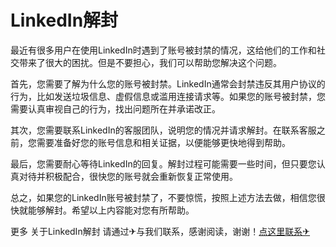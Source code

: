 # LinkedIn解封

最近有很多用户在使用LinkedIn时遇到了账号被封禁的情况，这给他们的工作和社交带来了很大的困扰。但是不要担心，我们可以帮助您解决这个问题。

首先，您需要了解为什么您的账号被封禁。LinkedIn通常会封禁违反其用户协议的行为，比如发送垃圾信息、虚假信息或滥用连接请求等。如果您的账号被封禁，您需要认真审视自己的行为，找出问题所在并承诺改正。

其次，您需要联系LinkedIn的客服团队，说明您的情况并请求解封。在联系客服之前，您需要准备好您的账号信息和相关证据，以便能够更快地得到帮助。

最后，您需要耐心等待LinkedIn的回复。解封过程可能需要一些时间，但只要您认真对待并积极配合，很快您的账号就会重新恢复正常使用。

总之，如果您的LinkedIn账号被封禁了，不要惊慌，按照上述方法去做，相信您很快就能够解封。希望以上内容能对您有所帮助。

更多 关于LinkedIn解封 请通过✈与我们联系，感谢阅读，谢谢！[点这里联系✈](https://acc.k02.cc)